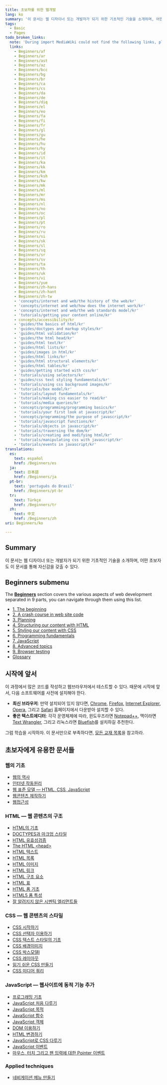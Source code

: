 ```yaml
---
title: 초보자를 위한 웹개발
lang: ko
summary: '이 문서는 웹 디자이너 또는 개발자가 되기 위한 기초적인 기술을 소개하며, 어떤 초보자도 이 문서를 통해 자신감을 갖출 수 있다.'
tags:
  - Basic
  - Pages
todo_broken_links:
  note: 'During import MediaWiki could not find the following links, please fix and adjust this list.'
  links:
    - Beginners/af
    - Beginners/ar
    - Beginners/ast
    - Beginners/az
    - Beginners/bcc
    - Beginners/bg
    - Beginners/br
    - Beginners/ca
    - Beginners/cs
    - Beginners/da
    - Beginners/de
    - Beginners/diq
    - Beginners/el
    - Beginners/eo
    - Beginners/fa
    - Beginners/fi
    - Beginners/fr
    - Beginners/gl
    - Beginners/gu
    - Beginners/he
    - Beginners/hu
    - Beginners/hy
    - Beginners/id
    - Beginners/it
    - Beginners/ka
    - Beginners/kk
    - Beginners/km
    - Beginners/ksh
    - Beginners/kw
    - Beginners/mk
    - Beginners/ml
    - Beginners/mr
    - Beginners/ms
    - Beginners/nl
    - Beginners/no
    - Beginners/oc
    - Beginners/pl
    - Beginners/pt
    - Beginners/ro
    - Beginners/ru
    - Beginners/si
    - Beginners/sk
    - Beginners/sl
    - Beginners/sq
    - Beginners/sr
    - Beginners/sv
    - Beginners/ta
    - Beginners/th
    - Beginners/uk
    - Beginners/vi
    - Beginners/yue
    - Beginners/zh-hans
    - Beginners/zh-hant
    - Beginners/zh-tw
    - 'concepts/internet and web/the history of the web/kr'
    - 'concepts/internet and web/how does the internet work/kr'
    - 'concepts/internet and web/the web standards model/kr'
    - 'tutorials/getting your content online/kr'
    - concepts/accessibility/kr
    - 'guides/the basics of html/kr'
    - 'guides/doctypes and markup styles/kr'
    - 'guides/html validation/kr'
    - 'guides/the html head/kr'
    - 'guides/html text/kr'
    - 'guides/html lists/kr'
    - 'guides/images in html/kr'
    - 'guides/html links/kr'
    - 'guides/html structural elements/kr'
    - 'guides/html tables/kr'
    - 'guides/getting started with css/kr'
    - 'tutorials/using selectors/kr'
    - 'guides/css text styling fundamentals/kr'
    - 'tutorials/using css background images/kr'
    - 'tutorials/box model/kr'
    - 'tutorials/layout fundamentals/kr'
    - 'tutorials/making css easier to read/kr'
    - 'tutorials/media queries/kr'
    - 'concepts/programming/programming basics/kr'
    - 'tutorials/your first look at javascript/kr'
    - 'concepts/programming/the purpose of javascript/kr'
    - 'tutorials/javascript functions/kr'
    - 'tutorials/objects in javascript/kr'
    - 'tutorials/traversing the dom/kr'
    - 'tutorials/creating and modifying html/kr'
    - 'tutorials/manipulating css with javascript/kr'
    - 'tutorials/events in javascript/kr'
translations:
  es:
    text: español
    href: /Beginners/es
  ja:
    text: 日本語
    href: /Beginners/ja
  pt-br:
    text: 'português do Brasil'
    href: /Beginners/pt-br
  tr:
    text: Türkçe
    href: /Beginners/tr
  zh:
    text: 中文
    href: /Beginners/zh
uri: Beginners/ko

---
```

## <span>Summary</span>

이 문서는 웹 디자이너 또는 개발자가 되기 위한 기초적인 기술을 소개하며, 어떤 초보자도 이 문서를 통해 자신감을 갖출 수 있다.

## <span>Beginners submenu</span>

The **[Beginners](/Beginners)** section covers the various aspects of web development separated in 9 parts, you can navigate through them using this list.

-   [1. The beginning](/Beginners/the_beginning)
-   [2. A crash course in web site code](/Beginners/crash_course)
-   [3. Planning](/Beginners/planning)
-   [4. Structuring our content with HTML](/Beginners/html)
-   [5. Styling our content with CSS](/Beginners/css)
-   [6. Programming fundamentals](/Beginners/programming)
-   [7. JavaScript](/Beginners/javascript)
-   [8. Advanced topics](/Beginners/advanced)
-   [9. Browser testing](/Beginners/browser_testing)
-   [Glossary](/Beginners/glossary)

## <span>시작에 앞서</span>

이 과정에서 많은 코드를 작성하고 웹브라우저에서 테스트할 수 있다. 때문에 시작에 앞서, 다음 소프트웨어를 사전에 설치해야 한다.

-   **최신 브라우저**: 만약 설치되어 있지 않다면, [Chrome](http://www.google.com/chrome), [Firefox](http://www.mozilla.org/en-US/firefox/new/), [Internet Explorer](http://windows.microsoft.com/en-GB/internet-explorer/products/ie/home), [Opera](http://www.opera.com), 그리고 [Safari](http://www.apple.com/safari/) 홈페이지에서 다운받아 설치할 수 있다.
-   **좋은 텍스트에디터**: 각각 운영체제에 따라, 윈도우즈라면 [Notepad++](http://notepad-plus-plus.org/), 맥이라면[Text Wrangler](http://www.barebones.com/products/TextWrangler/), 그리고 리눅스라면 [Bluefish](http://bluefish.openoffice.nl/index.html)를 설치하길 추천한다.

그럼 학습을 시작하자. 이 문서만으로 부족하다면, [모든 교재 목록](/tutorials)을 참고하라.

## <span>초보자에게 유용한 문서들</span>

### <span>웹의 기초</span>

-   [웹의 역사](/w/index.php?title=concepts/internet_and_web/the_history_of_the_web/kr&action=edit&redlink=1)
-   [인터넷 작동원리](/w/index.php?title=concepts/internet_and_web/how_does_the_internet_work/kr&action=edit&redlink=1)
-   [웹 표준 모델 — HTML, CSS, JavaScript](/w/index.php?title=concepts/internet_and_web/the_web_standards_model/kr&action=edit&redlink=1)
-   [웹콘텐츠 제작하기](/w/index.php?title=tutorials/getting_your_content_online/kr&action=edit&redlink=1)
-   [웹접근성](/w/index.php?title=concepts/accessibility/kr&action=edit&redlink=1)

### <span>HTML — 웹 콘텐츠의 구조</span>

-   [HTML의 기초](/w/index.php?title=guides/the_basics_of_html/kr&action=edit&redlink=1)
-   [DOCTYPES과 마크업 스타일](/w/index.php?title=guides/doctypes_and_markup_styles/kr&action=edit&redlink=1)
-   [HTML 유효성검증](/w/index.php?title=guides/html_validation/kr&action=edit&redlink=1)
-   [The HTML \<head\>](/w/index.php?title=guides/the_html_head/kr&action=edit&redlink=1)
-   [HTML 텍스트](/w/index.php?title=guides/html_text/kr&action=edit&redlink=1)
-   [HTML 목록](/w/index.php?title=guides/html_lists/kr&action=edit&redlink=1)
-   [HTML 이미지](/w/index.php?title=guides/images_in_html/kr&action=edit&redlink=1)
-   [HTML 링크](/w/index.php?title=guides/html_links/kr&action=edit&redlink=1)
-   [HTML 구조 요소](/w/index.php?title=guides/html_structural_elements/kr&action=edit&redlink=1)
-   [HTML 표](/w/index.php?title=guides/html_tables/kr&action=edit&redlink=1)
-   [HTML 폼 기초](/guides/html_forms_basics)
-   [HTML5 폼 특성](/guides/html5_form_features)
-   [잘 알려지지 않은 시멘틱 엘리먼트들](/guides/lesser-known_semantic_elements)

### <span>CSS — 웹 콘텐츠의 스타일</span>

-   [CSS 시작하기](/w/index.php?title=guides/getting_started_with_css/kr&action=edit&redlink=1)
-   [CSS 선택자 이용하기](/w/index.php?title=tutorials/using_selectors/kr&action=edit&redlink=1)
-   [CSS 텍스트 스타일의 기초](/w/index.php?title=guides/css_text_styling_fundamentals/kr&action=edit&redlink=1)
-   [CSS 배경이미지](/w/index.php?title=tutorials/using_css_background_images/kr&action=edit&redlink=1)
-   [CSS 박스모델l](/w/index.php?title=tutorials/box_model/kr&action=edit&redlink=1)
-   [CSS 레이아웃](/w/index.php?title=tutorials/layout_fundamentals/kr&action=edit&redlink=1)
-   [읽기 쉬운 CSS 만들기](/w/index.php?title=tutorials/making_css_easier_to_read/kr&action=edit&redlink=1)
-   [CSS 미디어 쿼리](/w/index.php?title=tutorials/media_queries/kr&action=edit&redlink=1)

### <span>JavaScript — 웹사이트에 동적 기능 추가</span>

-   [프로그래밍 기초](/w/index.php?title=concepts/programming/programming_basics/kr&action=edit&redlink=1)
-   [JavaScript 처음 다루기](/w/index.php?title=tutorials/your_first_look_at_javascript/kr&action=edit&redlink=1)
-   [JavaScript 목적](/w/index.php?title=concepts/programming/the_purpose_of_javascript/kr&action=edit&redlink=1)
-   [JavaScript 함수](/w/index.php?title=tutorials/javascript_functions/kr&action=edit&redlink=1)
-   [JavaScript 객체](/w/index.php?title=tutorials/objects_in_javascript/kr&action=edit&redlink=1)
-   [DOM 이용하기](/w/index.php?title=tutorials/traversing_the_dom/kr&action=edit&redlink=1)
-   [HTML 변경하기](/w/index.php?title=tutorials/creating_and_modifying_html/kr&action=edit&redlink=1)
-   [JavaScript로 CSS 다루기](/w/index.php?title=tutorials/manipulating_css_with_javascript/kr&action=edit&redlink=1)
-   [JavaScript 이벤트](/w/index.php?title=tutorials/events_in_javascript/kr&action=edit&redlink=1)
-   [마우스, 터치 그리고 팬 입력에 대한 Pointer 이벤트](/PointerEvents)

### <span>Applied techniques</span>

-   [네비게이션 메뉴 만들기](/tutorials/creating_basic_navigation_menus)

